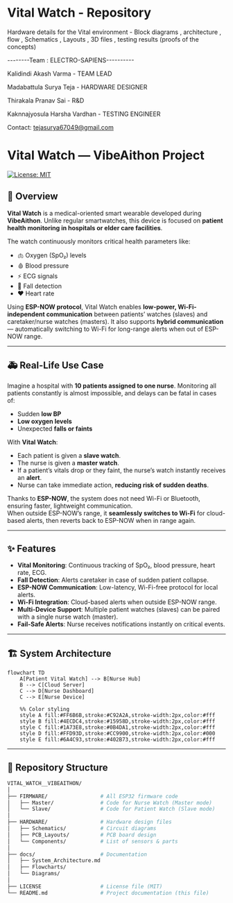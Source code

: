 # Vital Watch - Repository



Hardware details for the Vital environment - Block diagrams , architecture , flow ,  Schematics , Layouts , 3D files , testing results (proofs of the concepts)


--------Team : ELECTRO-SAPIENS----------

Kalidindi Akash Varma         -     TEAM LEAD

Madabattula Surya Teja        -     HARDWARE DESIGNER

Thirakala Pranav Sai          -     R&D 

Kaknnajyosula Harsha Vardhan  -     TESTING ENGINEER

Contact: tejasurya67049@gmail.com

# Vital Watch — VibeAithon Project  

[![License: MIT](https://img.shields.io/badge/License-MIT-yellow.svg)](LICENSE)

## 📖 Overview  

**Vital Watch** is a medical-oriented smart wearable developed during **VibeAithon**. Unlike regular smartwatches, this device is focused on **patient health monitoring in hospitals or elder care facilities**.  

The watch continuously monitors critical health parameters like:  
- 🫁 Oxygen (SpO₂) levels  
- 🩸 Blood pressure  
- ⚡ ECG signals  
- 🧍 Fall detection  
- ❤️ Heart rate  

Using **ESP-NOW protocol**, Vital Watch enables **low-power, Wi-Fi-independent communication** between patients’ watches (slaves) and caretaker/nurse watches (masters). It also supports **hybrid communication** — automatically switching to Wi-Fi for long-range alerts when out of ESP-NOW range.  

---

## 🚑 Real-Life Use Case  

Imagine a hospital with **10 patients assigned to one nurse**. Monitoring all patients constantly is almost impossible, and delays can be fatal in cases of:  
- Sudden **low BP**  
- **Low oxygen levels**  
- Unexpected **falls or faints**  

With **Vital Watch**:  
- Each patient is given a **slave watch**.  
- The nurse is given a **master watch**.  
- If a patient’s vitals drop or they faint, the nurse’s watch instantly receives an **alert**.  
- Nurse can take immediate action, **reducing risk of sudden deaths**.  

Thanks to **ESP-NOW**, the system does not need Wi-Fi or Bluetooth, ensuring faster, lightweight communication.  
When outside ESP-NOW’s range, it **seamlessly switches to Wi-Fi** for cloud-based alerts, then reverts back to ESP-NOW when in range again.  

---

## ✨ Features  

- **Vital Monitoring**: Continuous tracking of SpO₂, blood pressure, heart rate, ECG.  
- **Fall Detection**: Alerts caretaker in case of sudden patient collapse.  
- **ESP-NOW Communication**: Low-latency, Wi-Fi-free protocol for local alerts.  
- **Wi-Fi Integration**: Cloud-based alerts when outside ESP-NOW range.  
- **Multi-Device Support**: Multiple patient watches (slaves) can be paired with a single nurse watch (master).  
- **Fail-Safe Alerts**: Nurse receives notifications instantly on critical events.  

---

## 🏗️ System Architecture  

```mermaid
flowchart TD
    A[Patient Vital Watch] --> B[Nurse Hub]
    B --> C[Cloud Server]
    C --> D[Nurse Dashboard]
    C --> E[Nurse Device]

    %% Color styling
    style A fill:#FF6B6B,stroke:#C92A2A,stroke-width:2px,color:#fff
    style B fill:#4ECDC4,stroke:#15958D,stroke-width:2px,color:#fff
    style C fill:#1A73E8,stroke:#0B4DA1,stroke-width:2px,color:#fff
    style D fill:#FFD93D,stroke:#CC9900,stroke-width:2px,color:#000
    style E fill:#6A4C93,stroke:#402B73,stroke-width:2px,color:#fff

```
---

## 📂 Repository Structure 

```bash
VITAL_WATCH__VIBEAITHON/
│
├── FIRMWARE/                 # All ESP32 firmware code
│   ├── Master/               # Code for Nurse Watch (Master mode)
│   └── Slave/                # Code for Patient Watch (Slave mode)
│
├── HARDWARE/                 # Hardware design files
│   ├── Schematics/           # Circuit diagrams
│   ├── PCB_Layouts/          # PCB board design
│   └── Components/           # List of sensors & parts
│
├── docs/                     # Documentation
│   ├── System_Architecture.md
│   ├── Flowcharts/
│   └── Diagrams/
│
├── LICENSE                   # License file (MIT)
└── README.md                 # Project documentation (this file)
